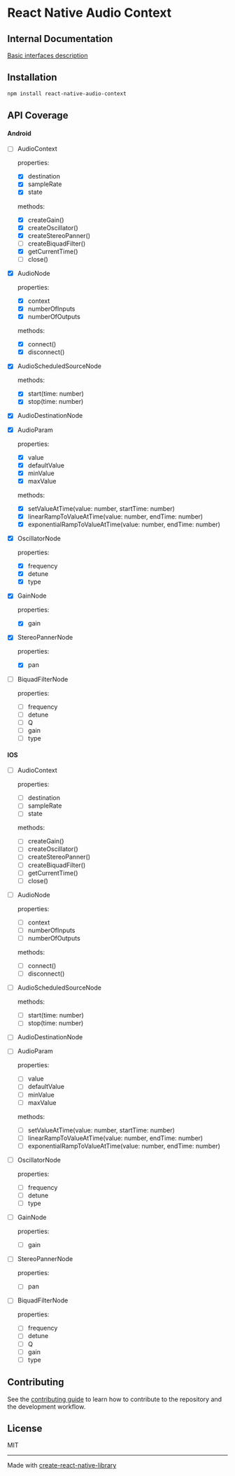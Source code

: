 # React Native Audio Context

## Internal Documentation

[Basic interfaces description](./internal-docs/basic-interfaces.md)

## Installation

```sh
npm install react-native-audio-context
```

## API Coverage

#### Android

- [ ] AudioContext

  properties:
  - [x] destination
  - [x] sampleRate
  - [x] state

  methods:
  - [x] createGain()
  - [x] createOscillator()
  - [x] createStereoPanner()
  - [ ] createBiquadFilter()
  - [x] getCurrentTime()
  - [ ] close()

- [x] AudioNode

  properties:
  - [x] context
  - [x] numberOfInputs
  - [x] numberOfOutputs

  methods:
  - [x] connect()
  - [x] disconnect()

- [x] AudioScheduledSourceNode

  methods:
  - [x] start(time: number)
  - [x] stop(time: number)

- [x] AudioDestinationNode

- [x] AudioParam

  properties:
  - [x] value
  - [x] defaultValue
  - [x] minValue
  - [x] maxValue

  methods:
  - [x] setValueAtTime(value: number, startTime: number)
  - [x] linearRampToValueAtTime(value: number, endTime: number)
  - [x] exponentialRampToValueAtTime(value: number, endTime: number)

- [x] OscillatorNode

  properties:
  - [x] frequency
  - [x] detune
  - [x] type

- [x] GainNode

  properties:
  - [x] gain

- [x] StereoPannerNode

  properties:
  - [x] pan

- [ ] BiquadFilterNode

  properties:
  - [ ] frequency
  - [ ] detune
  - [ ] Q
  - [ ] gain
  - [ ] type

#### IOS

- [ ] AudioContext

  properties:
  - [ ] destination
  - [ ] sampleRate
  - [ ] state

  methods:
  - [ ] createGain()
  - [ ] createOscillator()
  - [ ] createStereoPanner()
  - [ ] createBiquadFilter()
  - [ ] getCurrentTime()
  - [ ] close()

- [ ] AudioNode

  properties:
  - [ ] context
  - [ ] numberOfInputs
  - [ ] numberOfOutputs

  methods:
  - [ ] connect()
  - [ ] disconnect()

- [ ] AudioScheduledSourceNode

  methods:
  - [ ] start(time: number)
  - [ ] stop(time: number)

- [ ] AudioDestinationNode

- [ ] AudioParam

  properties:
  - [ ] value
  - [ ] defaultValue
  - [ ] minValue
  - [ ] maxValue

  methods:
  - [ ] setValueAtTime(value: number, startTime: number)
  - [ ] linearRampToValueAtTime(value: number, endTime: number)
  - [ ] exponentialRampToValueAtTime(value: number, endTime: number)

- [ ] OscillatorNode

  properties:
  - [ ] frequency
  - [ ] detune
  - [ ] type

- [ ] GainNode

  properties:
  - [ ] gain

- [ ] StereoPannerNode

  properties:
  - [ ] pan

- [ ] BiquadFilterNode

  properties:
  - [ ] frequency
  - [ ] detune
  - [ ] Q
  - [ ] gain
  - [ ] type

## Contributing

See the [contributing guide](CONTRIBUTING.md) to learn how to contribute to the repository and the development workflow.

## License

MIT

---

Made with [create-react-native-library](https://github.com/callstack/react-native-builder-bob)
